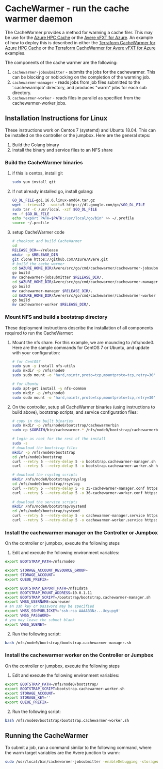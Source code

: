 # CacheWarmer - run the cache warmer daemon

The CacheWarmer provides a method for warming a cache filer.  This may be use for the [Azure HPC Cache](https://azure.microsoft.com/services/hpc-cache/) or the [Avere vFXT for Azure](https://docs.microsoft.com/en-us/azure/avere-vfxt/).  An example of how to deploy this is described in either the [Terraform CacheWarmer for Azure HPC Cache](../../../terraform/examples/HPC%20Cache/cachewarmer) or the [Terraform CacheWarmer for Avere vFXT for Azure](../../../terraform/examples/vfxt/cachewarmer) examples.

The components of the cache warmer are the following:
1. `cachewarmer-jobsubmitter` - submits the jobs for the cachewarmer.  This can be blocking or noblocking on the completion of the warming job.
2. `cachewarmer-manager` - reads jobs from job files submitted to the '.cachewarmjob' directory, and produces "warm" jobs for each sub directory.
3. `cachewarmer-worker` - reads files in parallel as specified from the cachewarmer-worker jobs.

## Installation Instructions for Linux

These instructions work on Centos 7 (systemd) and Ubuntu 18.04.  This can be installed on the controller or the jumpbox.  Here are the general steps:
 1. Build the Golang binary
 1. Install the binary and service files to an NFS share
 
### Build the CacheWarmer binaries

1. if this is centos, install git

    ```bash
    sudo yum install git
    ```

2. If not already installed go, install golang:

    ```bash
    GO_DL_FILE=go1.16.6.linux-amd64.tar.gz
    wget --tries=12 --wait=5 https://dl.google.com/go/$GO_DL_FILE
    sudo tar -C /usr/local -xzf $GO_DL_FILE
    rm -f $GO_DL_FILE
    echo "export PATH=$PATH:/usr/local/go/bin" >> ~/.profile
    source ~/.profile
    ```

2. setup CacheWarmer code
    ```bash
    # checkout and build CacheWarmer
    cd
    RELEASE_DIR=~/release
    mkdir -p $RELEASE_DIR
    git clone https://github.com/Azure/Avere.git
    # build the cache warmer
    cd $AZURE_HOME_DIR/Avere/src/go/cmd/cachewarmer/cachewarmer-jobsubmitter
    go build
    mv cachewarmer-jobsubmitter $RELEASE_DIR/.
    cd $AZURE_HOME_DIR/Avere/src/go/cmd/cachewarmer/cachewarmer-manager
    go build
    mv cachewarmer-manager $RELEASE_DIR/.
    cd $AZURE_HOME_DIR/Avere/src/go/cmd/cachewarmer/cachewarmer-worker
    go build
    mv cachewarmer-worker $RELEASE_DIR/.
    ```

### Mount NFS and build a bootstrap directory

These deployment instructions describe the installation of all components required to run the CacheWarmer:

1. Mount the nfs share.  For this example, we are mounding to /nfs/node0.  Here are the sample commands for CentOS 7 or Ubuntu, and update with your configuration:

    ```bash
    # for CentOS7
    sudo yum -y install nfs-utils 
    sudo mkdir -p /nfs/node0
    sudo sudo mount -o 'hard,nointr,proto=tcp,mountproto=tcp,retry=30' 10.0.1.11:/nfs1data /nfs/node0
    
    # for Ubuntu
    sudo apt-get install -y nfs-common
    sudo mkdir -p /nfs/node0
    sudo sudo mount -o 'hard,nointr,proto=tcp,mountproto=tcp,retry=30' 10.0.1.11:/nfs1data /nfs/node0
    ```

2. On the controller, setup all CacheWarmer binaries (using instructions to build above), bootstrap scripts, and service configuration files:
    ```bash
    # copy in the built binaries
    sudo mkdir -p /nfs/node0/bootstrap/cachewarmerbin
    sudo cp $GOPATH/bin/cachewarmer-* /nfs/node0/bootstrap/cachewarmerbin

    # login as root for the rest of the install
    sudo -s
    # download the bootstrap files
    mkdir -p /nfs/node0/bootstrap
    cd /nfs/node0/bootstrap
    curl --retry 5 --retry-delay 5 -o bootstrap.cachewarmer-manager.sh https://raw.githubusercontent.com/Azure/Avere/main/src/go/cmd/cachewarmer/deploymentartifacts/bootstrap/bootstrap.cachewarmer-manager.sh
    curl --retry 5 --retry-delay 5 -o bootstrap.cachewarmer-worker.sh https://raw.githubusercontent.com/Azure/Avere/main/src/go/cmd/cachewarmer/deploymentartifacts/bootstrap/bootstrap.cachewarmer-worker.sh

    # download the rsyslog scripts
    mkdir /nfs/node0/bootstrap/rsyslog
    cd /nfs/node0/bootstrap/rsyslog
    curl --retry 5 --retry-delay 5 -o 35-cachewarmer-manager.conf https://raw.githubusercontent.com/Azure/Avere/main/src/go/cmd/cachewarmer/deploymentartifacts/bootstrap/rsyslog/35-cachewarmer-manager.conf
    curl --retry 5 --retry-delay 5 -o 36-cachewarmer-worker.conf https://raw.githubusercontent.com/Azure/Avere/main/src/go/cmd/cachewarmer/deploymentartifacts/bootstrap/rsyslog/36-cachewarmer-worker.conf
        
    # download the service scripts
    mkdir /nfs/node0/bootstrap/systemd
    cd /nfs/node0/bootstrap/systemd
    curl --retry 5 --retry-delay 5 -o cachewarmer-manager.service https://raw.githubusercontent.com/Azure/Avere/main/src/go/cmd/cachewarmer/deploymentartifacts/bootstrap/systemd/cachewarmer-manager.service
    curl --retry 5 --retry-delay 5 -o cachewarmer-worker.service https://raw.githubusercontent.com/Azure/Avere/main/src/go/cmd/cachewarmer/deploymentartifacts/bootstrap/systemd/cachewarmer-worker.service
    ```

### Install the cachewarmer manager on the Controller or Jumpbox

On the controller or jumpbox, execute the following steps

1. Edit and execute the following environment variables:
```bash
export BOOTSTRAP_PATH=/nfs/node0

export STORAGE_ACCOUNT_RESOURCE_GROUP=
export STORAGE_ACCOUNT=
export QUEUE_PREFIX=

export BOOTSTRAP_EXPORT_PATH=/nfs1data
export BOOTSTRAP_MOUNT_ADDRESS=10.0.1.11
export BOOTSTRAP_SCRIPT=/bootstrap/bootstrap.cachewarmer-manager.sh
export VMSS_USERNAME=azureuser
# an ssh key or password may be specified
export VMSS_SSHPUBLICKEY='ssh-rsa AAAAB3Nz...UcyupgH'
export VMSS_PASSWORD=
# you may leave the subnet blank
export VMSS_SUBNET=
```

2. Run the following script:
```bash
bash /nfs/node0/bootstrap/bootstrap.cachewarmer-manager.sh
```

### Install the cachewarmer worker on the Controller or Jumpbox

On the controller or jumpbox, execute the following steps

1. Edit and execute the following environment variables:
```bash
export BOOTSTRAP_PATH=/nfs/node0/bootstrap/
export BOOTSTRAP_SCRIPT=bootstrap.cachewarmer-worker.sh
export STORAGE_ACCOUNT=
export STORAGE_KEY=''
export QUEUE_PREFIX=
```

2. Run the following script:
```bash
bash /nfs/node0/bootstrap/bootstrap.cachewarmer-worker.sh
```

## Running the CacheWarmer

To submit a job, run a command similar to the following command, where the warm target variables are the Avere junction to warm:

```bash
sudo /usr/local/bin/cachewarmer-jobsubmitter -enableDebugging -storageAccountResourceGroup "STORAGERGREPLACE" -storageAccountName "STORAGEACCOUNTREPLACE" -queueNamePrefix "QUEUEPREFIXREPLACE" -warmTargetExportPath "/nfs1data" -warmTargetMountAddresses "10.0.1.11,10.0.1.12,10.0.1.13" -warmTargetPath "/island"
```

